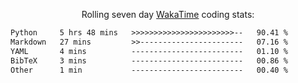 <p align="center">Rolling seven day <a href="https://wakatime.com/@syrkis"/>WakaTime</a> coding stats:</p>
<!--START_SECTION:waka-->

```txt
Python     5 hrs 48 mins   >>>>>>>>>>>>>>>>>>>>>>>--   90.41 %
Markdown   27 mins         >>-----------------------   07.16 %
YAML       4 mins          -------------------------   01.10 %
BibTeX     3 mins          -------------------------   00.86 %
Other      1 min           -------------------------   00.40 %
```

<!--END_SECTION:waka-->
